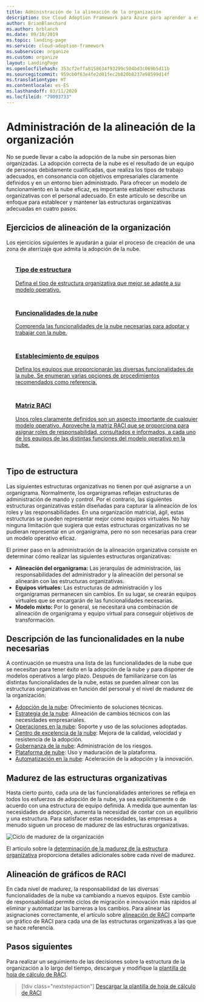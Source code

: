 ```yaml
---
title: Administración de la alineación de la organización
description: Use Cloud Adoption Framework para Azure para aprender a establecer y mantener la alineación de su organización.
author: BrianBlanchard
ms.author: brblanch
ms.date: 09/10/2019
ms.topic: landing-page
ms.service: cloud-adoption-framework
ms.subservice: organize
ms.custom: organize
layout: LandingPage
ms.openlocfilehash: 353cf2effa8158634f93299c504bd3c069b5d11b
ms.sourcegitcommit: 959cb0f63e4fe2d01fec2b820b8237e98599d14f
ms.translationtype: HT
ms.contentlocale: es-ES
ms.lasthandoff: 03/11/2020
ms.locfileid: "79093733"
---
```

# <a name="manage-organizational-alignment"></a>Administración de la alineación de la organización

No se puede llevar a cabo la adopción de la nube sin personas bien organizadas. La adopción correcta de la nube es el resultado de un equipo de personas debidamente cualificadas, que realiza los tipos de trabajo adecuados, en consonancia con objetivos empresariales claramente definidos y en un entorno bien administrado. Para ofrecer un modelo de funcionamiento en la nube eficaz, es importante establecer estructuras organizativas con el personal adecuado. En este artículo se describe un enfoque para establecer y mantener las estructuras organizativas adecuadas en cuatro pasos.

## <a name="organization-alignment-exercises"></a>Ejercicios de alineación de la organización

Los ejercicios siguientes le ayudarán a guiar el proceso de creación de una zona de aterrizaje que admita la adopción de la nube.

<!-- markdownlint-disable MD033 -->

<ul class="panelContent cardsF">
    <li style="display: flex; flex-direction: column;">
        <a href="#structure-type">
            <div class="cardSize">
                <div class="cardPadding" style="padding-bottom:10px;">
                    <div class="card" style="padding-bottom:10px;">
                        <div class="cardImageOuter">
                            <div class="cardImage">
                                <img alt="" src="../_images/icons/1.png" data-linktype="external">
                            </div>
                        </div>
                        <div class="cardText" style="padding-left:0px;">
                            <h3>Tipo de estructura</h3>
Defina el tipo de estructura organizativa que mejor se adapte a su modelo operativo.
                        </div>
                    </div>
                </div>
            </div>
        </a>
    </li>
    <li style="display: flex; flex-direction: column;">
        <a href="#understand-required-cloud-capabilities">
            <div class="cardSize">
                <div class="cardPadding" style="padding-bottom:10px;">
                    <div class="card" style="padding-bottom:10px;">
                        <div class="cardImageOuter">
                            <div class="cardImage">
                                <img alt="" src="../_images/icons/2.png" data-linktype="external">
                            </div>
                        </div>
                        <div class="cardText" style="padding-left:0px;">
                            <h3>Funcionalidades de la nube</h3>
Comprenda las funcionalidades de la nube necesarias para adoptar y trabajar con la nube.
                        </div>
                    </div>
                </div>
            </div>
        </a>
    </li>
    <li style="display: flex; flex-direction: column;">
        <a href="./organization-structures.md">
            <div class="cardSize">
                <div class="cardPadding" style="padding-bottom:10px;">
                    <div class="card" style="padding-bottom:10px;">
                        <div class="cardImageOuter">
                            <div class="cardImage">
                                <img alt="" src="../_images/icons/3.png" data-linktype="external">
                            </div>
                        </div>
                        <div class="cardText" style="padding-left:0px;">
                            <h3>Establecimiento de equipos</h3>
Defina los equipos que proporcionarán las diversas funcionalidades de la nube. Se enumeran varias opciones de procedimientos recomendados como referencia.
                        </div>
                    </div>
                </div>
            </div>
        </a>
    </li>
    <li style="display: flex; flex-direction: column;">
        <a href="./raci-alignment.md">
            <div class="cardSize">
                <div class="cardPadding" style="padding-bottom:10px;">
                    <div class="card" style="padding-bottom:10px;">
                        <div class="cardImageOuter">
                            <div class="cardImage">
                                <img alt="" src="../_images/icons/4.png" data-linktype="external">
                            </div>
                        </div>
                        <div class="cardText" style="padding-left:0px;">
                            <h3>Matriz RACI</h3>
Unos roles claramente definidos son un aspecto importante de cualquier modelo operativo. Aproveche la matriz RACI que se proporciona para asignar roles de responsabilidad, consultados e informados, a cada uno de los equipos de las distintas funciones del modelo operativo en la nube.
                        </div>
                    </div>
                </div>
            </div>
        </a>
    </li>
</ul>

<!-- markdownlint-enable MD033 -->

## <a name="structure-type"></a>Tipo de estructura

Las siguientes estructuras organizativas no tienen por qué asignarse a un organigrama. Normalmente, los organigramas reflejan estructuras de administración de mando y control. Por el contrario, las siguientes estructuras organizativas están diseñadas para capturar la alineación de los roles y las responsabilidades. En una organización matricial, ágil, estas estructuras se pueden representar mejor como equipos virtuales. No hay ninguna limitación que sugiera que estas estructuras organizativas no se pudieran representar en un organigrama, pero no son necesarias para crear un modelo operativo eficaz.

El primer paso en la administración de la alineación organizativa consiste en determinar cómo realizar las siguientes estructuras organizativas:

- **Alineación del organigrama:** Las jerarquías de administración, las responsabilidades del administrador y la alineación del personal se alinearán con las estructuras organizativas.
- **Equipos virtuales:** Las estructuras de administración y los organigramas permanecen sin cambios. En su lugar, se crearán equipos virtuales que se encargarán de las funcionalidades necesarias.
- **Modelo mixto:** Por lo general, se necesitará una combinación de alineación de organigrama y equipo virtual para conseguir objetivos de transformación.

## <a name="understand-required-cloud-capabilities"></a>Descripción de las funcionalidades en la nube necesarias

A continuación se muestra una lista de las funcionalidades de la nube que se necesitan para tener éxito en la adopción de la nube y para disponer de modelos operativos a largo plazo. Después de familiarizarse con las distintas funcionalidades de la nube, estas se pueden alinear con las estructuras organizativas en función del personal y el nivel de madurez de la organización:

- [Adopción de la nube](./cloud-adoption.md): Ofrecimiento de soluciones técnicas.
- [Estrategia de la nube](./cloud-strategy.md): Alineación de cambios técnicos con las necesidades empresariales.
- [Operaciones en la nube](./cloud-operations.md): Soporte y uso de las soluciones adoptadas.
- [Centro de excelencia de la nube](./cloud-center-of-excellence.md): Mejora de la calidad, velocidad y resistencia de la adopción.
- [Gobernanza de la nube](./cloud-governance.md): Administración de los riesgos.
- [Plataforma de nube](./cloud-platform.md): Uso y maduración de la plataforma.
- [Automatización en la nube](./cloud-automation.md): Aceleración de la adopción y la innovación.

## <a name="mature-organizational-structures"></a>Madurez de las estructuras organizativas

Hasta cierto punto, cada una de las funcionalidades anteriores se refleja en todos los esfuerzos de adopción de la nube, ya sea explícitamente o de acuerdo con una estructura de equipo definida.
A medida que aumentan las necesidades de adopción, aumenta la necesidad de contar con un equilibrio y una estructura. Para satisfacer estas necesidades, las empresas a menudo siguen un proceso de madurez de las estructuras organizativas.

![Ciclo de madurez de la organización](../_images/ready/org-ready-maturity.png)

El artículo sobre la [determinación de la madurez de la estructura organizativa](./organization-structures.md) proporciona detalles adicionales sobre cada nivel de madurez.

## <a name="align-raci-charts"></a>Alineación de gráficos de RACI

En cada nivel de madurez, la responsabilidad de las diversas funcionalidades de la nube va cambiando a nuevos equipos. Este cambio de responsabilidad permite ciclos de migración e innovación más rápidos al eliminar y automatizar las barreras a los cambios. Para alinear las asignaciones correctamente, el artículo sobre [alineación de RACI](./raci-alignment.md) comparte un gráfico de RACI para cada una de las estructuras organizativas a las que se hace referencia.

## <a name="next-steps"></a>Pasos siguientes

Para realizar un seguimiento de las decisiones sobre la estructura de la organización a lo largo del tiempo, descargue y modifique la [plantilla de hoja de cálculo de RACI](https://archcenter.blob.core.windows.net/cdn/fusion/management/raci-template.xlsx).

> [!div class="nextstepaction"]
> [Descargar la plantilla de hoja de cálculo de RACI](https://archcenter.blob.core.windows.net/cdn/fusion/management/raci-template.xlsx)
